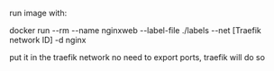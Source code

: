 run image with:


docker run --rm --name nginxweb --label-file ./labels --net [Traefik network ID] -d nginx

put it in the traefik network
no need to export ports, traefik will do so
